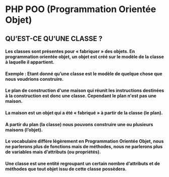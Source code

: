 # PHP POO (Programmation Orientée Objet)

## QU’EST-CE QU’UNE CLASSE ? 
 
#### Les classes sont présentes pour « fabriquer » des objets. En programmation orientée objet, un objet est créé sur le modèle de la classe à laquelle il appartient. 
#### Exemple : Etant donné qu’une classe est le modèle de quelque chose que nous voudrions construire.   
#### Le plan de construction d'une maison qui réunit les instructions destinées à la construction est donc une classe.  Cependant le plan n'est pas une maison. 
#### La maison est un objet qui a été « fabriqué » à partir de la classe (le plan).   
#### A partir du plan (la classe) nous pouvons construire une ou plusieurs maisons (l’objet). 
#### Le vocabulaire diffère légèrement en Programmation Orientée Objet, nous ne parlerons plus de fonctions mais de méthodes, nous ne parlerons plus de variables mais d’attributs (ou propriétés).  
#### Une classe est une entité regroupant un certain nombre d’attributs et de méthodes que tout objet issu de cette classe possèdera. 